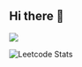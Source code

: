 ## Hi there 👋
![](https://user-images.githubusercontent.com/74038190/212748830-4c709398-a386-4761-84d7-9e10b98fbe6e.gif)


<!--
**Yarif-khan/Yarif-khan** is a ✨ _special_ ✨ repository because its `README.md` (this file) appears on your GitHub profile.

Here are some ideas to get you started:

-🔭 I’m currently working on ...
- 🌱 I’m currently learning ...
- 👯 I’m looking to collaborate on ...
- 🤔 I’m looking for help with ...
- 💬 Ask me about ...
- 📫 How to reach me: ...
- 😄 Pronouns: ...
- ⚡ Fun fact: ...
-->
![Leetcode Stats](https://leetcard.jacoblin.cool/Yarif_Khan)
